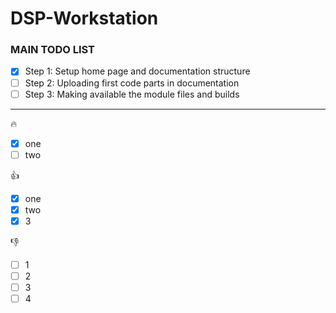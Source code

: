 # DSP-Workstation

### MAIN TODO LIST
- [x] Step 1: Setup home page and documentation structure
- [ ] Step 2: Uploading first code parts in documentation
- [ ] Step 3: Making available the module files and builds

---

:fire:
- [x] one
- [ ] two

:+1:
- [x] one
- [x] two
- [x] 3

:-1:
- [ ] 1
- [ ] 2
- [ ] 3
- [ ] 4

